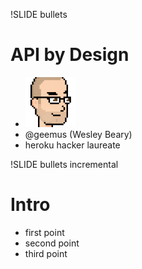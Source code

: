 !SLIDE bullets
# API by Design #

* ![geemus](../../images/geemus.png)
* @geemus (Wesley Beary)
* heroku hacker laureate

!SLIDE bullets incremental
# Intro #

* first point
* second point
* third point

